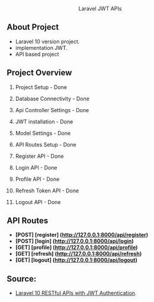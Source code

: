 <p align="center">Laravel JWT APIs</p>



## About Project

- Laravel 10 version project.
- implementation JWT.
- API based project



## Project Overview

1. Project Setup - Done

2. Database Connectivity - Done

3. Api Controller Settings - Done

4. JWT installation - Done

5. Model Settings - Done

6. API Routes Setup - Done

7. Register API - Done

8. Login API - Done

9. Profile API - Done

10. Refresh Token API - Done

11. Logout API - Done



## API Routes

- **[POST] [register] (http://127.0.0.1:8000/api/register)**
- **[POST] [login] (http://127.0.0.1:8000/api/login)**
- **[GET] [profile] (http://127.0.0.1:8000/api/profile)**
- **[GET] [refresh] (http://127.0.0.1:8000/api/refresh)**
- **[GET] [logout] (http://127.0.0.1:8000/api/logout)**



## Source:
- [Laravel 10 RESTful APIs with JWT Authentication]([https://laravel.com/docs/routing](https://onlinewebtutorblog.com/laravel-10-restful-apis-with-jwt-authentication/)).

